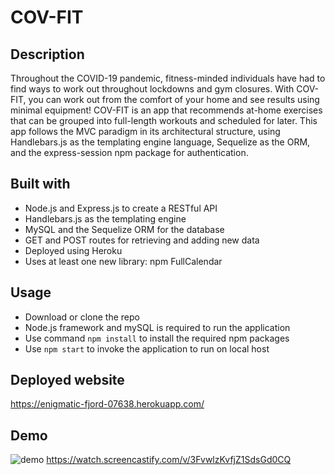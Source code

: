 # COV-FIT

## Description
Throughout the COVID-19 pandemic, fitness-minded individuals have had to find ways to work out throughout lockdowns and gym closures. With COV-FIT, you can work out from the comfort of your home and see results using minimal equipment! COV-FIT is an app that recommends at-home exercises that can be grouped into full-length workouts and scheduled for later. This app follows the MVC paradigm in its architectural structure, using Handlebars.js as the templating engine language, Sequelize as the ORM, and the express-session npm package for authentication.

## Built with
* Node.js and Express.js to create a RESTful API
* Handlebars.js as the templating engine
* MySQL and the Sequelize ORM for the database
* GET and POST routes for retrieving and adding new data
* Deployed using Heroku
* Uses at least one new library: npm FullCalendar

## Usage
* Download or clone the repo
* Node.js framework and mySQL is required to run the application
* Use command ```npm install``` to install the required npm packages
* Use ```npm start``` to invoke the application to run on local host

## Deployed website
https://enigmatic-fjord-07638.herokuapp.com/

## Demo
![demo](./public/images/COVID_Workout_Generator_Tracker.gif)
https://watch.screencastify.com/v/3FvwlzKvfjZ1SdsGd0CQ

